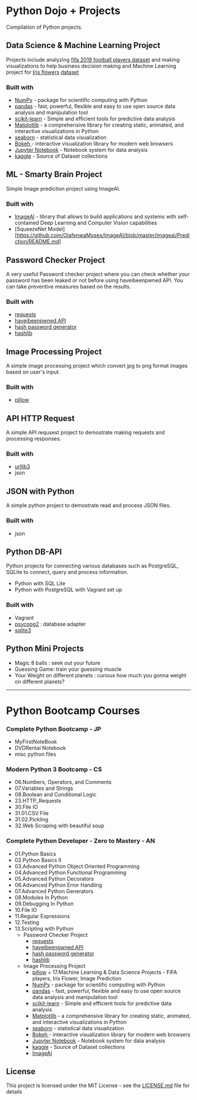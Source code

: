 # Python Dojo + Projects
Compilation of Python projects.

## Data Science & Machine Learning Project
Projects include analyzing [fifa 2019 football players dataset](https://www.kaggle.com/karangadiya/fifa19) and making visualizations to help business decision making and Machine Learning project for [Iris flowers](https://en.wikipedia.org/wiki/Iris_flower_data_set) [dataset](https://www.kaggle.com/uciml/iris)
### Built with
+ [NumPy](https://numpy.org/) - package for scientific computing with Python
+ [pandas](https://pandas.pydata.org/) - fast, powerful, flexible and easy to use open source data analysis and manipulation tool
+ [scikit-learn](https://scikit-learn.org/stable/) - Simple and efficient tools for predictive data analysis
+ [Matplotlib](https://matplotlib.org/) - a comprehensive library for creating static, animated, and interactive visualizations in Python
+ [seaborn](https://seaborn.pydata.org/) - statistical data visualization
+ [Bokeh ](https://docs.bokeh.org/en/latest/index.html) - interactive visualization library for modern web browsers
+ [Jupyter Notebook](https://jupyter.org/) - Notebook system for data analysis
+ [kaggle](https://www.kaggle.com/) - Source of Dataset collections

## ML - Smarty Brain Project
Simple Image prediction project using ImageAI.

### Built with
+ [ImageAI](https://github.com/OlafenwaMoses/ImageAI) - library that allows to build applications and systems with self-contained Deep Learning and Computer Vision capabilities
+ [SqueezeNet Model] [https://github.com/OlafenwaMoses/ImageAI/blob/master/imageai/Prediction/README.md]

## Password Checker Project
A very useful Password checker project where you can check whether your password has been leaked or not before using haveibeenpwned API. You can take preventive measures based on the results.
### Built with
+ [requests](https://pypi.org/project/requests)
+ [haveibeenpwned API](https://haveibeenpwned.com/API/v2)
+ [hash password generator](https://passwordsgenerator.net/sha1-hash-generator/)
+ [hashlib](https://docs.python.org/3/library/hashlib.html)

## Image Processing Project
A simple image processing project which convert jpg to png format images based on user's input.
### Built with
+ [pillow](https://python-pillow.org/)

## API HTTP Request
A simple API requsest project to demostrate making requests and processing responses.
### Built with
+ [urllib3](https://urllib3.readthedocs.io/en/latest/)
+ json

## JSON with Python
A simple python project to demostrate read and process JSON files.
### Built with
+ json

## Python DB-API
Python projects for connecting various databases such as PostgreSQL, SQLite to connect, query and process information.
   + Python with SQL Lite
   + Python with PostgreSQL with Vagrant set up
### Built with
+ Vagrant
+ [psycopg2](https://www.psycopg.org/docs/index.html) : database adapter
+ [sqlite3](https://docs.python.org/3/library/sqlite3.html)

## Python Mini Projects
+ Magic 8 balls : seek out your future
+ Guessing Game: train your guessing muscle
+ Your Weight on different planets : curious how much you gonna weight on different planets?
-------------------
# Python Bootcamp Courses
### Complete Python Bootcamp - JP
   + MyFirstNoteBook
   + DVDRental Notebook
   + misc python files
   
### Modern Python 3 Bootcamp - CS
   + 06.Numbers, Operators, and Comments
   + 07.Variables and Strings
   + 08.Boolean and Conditional Logic
   + 23.HTTP_Requests
   + 30.File IO
   + 31.01.CSV File
   + 31.02.Pickling
   + 32.Web Scraping with beautiful soup
  
### Complete Python Developer - Zero to Mastery - AN
   + 01.Python Basics
   + 02.Python Basics II
   + 03.Advanced Python Object Oriented Programming
   + 04.Advanced Python Functional Programming
   + 05.Advanced Python Decorators
   + 06.Advanced Python Error Handling
   + 07.Advanced Python Generators
   + 08.Modules In Python
   + 09.Debugging In Python
   + 10.File IO
   + 11.Regular Expressions
   + 12.Testing
   + 13.Scripting with Python
		+ Password Checker Project
			+ [requests](https://pypi.org/project/requests)
			+ [haveibeenpwned API](https://haveibeenpwned.com/API/v2)
			+ [hash password generator](https://passwordsgenerator.net/sha1-hash-generator/)
			+ [hashlib](https://docs.python.org/3/library/hashlib.html)
		+ Image Processing Project
			+ [pillow](https://python-pillow.org/)
	+ 17.Machine Learning & Data Science Projects - FIFA players, Iris Flower, Image Prediction
			+ [NumPy](https://numpy.org/) - package for scientific computing with Python
			+ [pandas](https://pandas.pydata.org/) - fast, powerful, flexible and easy to use open source data analysis and manipulation tool
			+ [scikit-learn](https://scikit-learn.org/stable/) - Simple and efficient tools for predictive data analysis
			+ [Matplotlib](https://matplotlib.org/) - a comprehensive library for creating static, animated, and interactive visualizations in Python
			+ [seaborn](https://seaborn.pydata.org/) - statistical data visualization
			+ [Bokeh ](https://docs.bokeh.org/en/latest/index.html) - interactive visualization library for modern web browsers
			+ [Jupyter Notebook](https://jupyter.org/) - Notebook system for data analysis
			+ [kaggle](https://www.kaggle.com/) - Source of Dataset collections
			+ [ImageAI](https://github.com/OlafenwaMoses/ImageAI)
## License
This project is licensed under the MIT License - see the [LICENSE.md](LICENSE.md) file for details